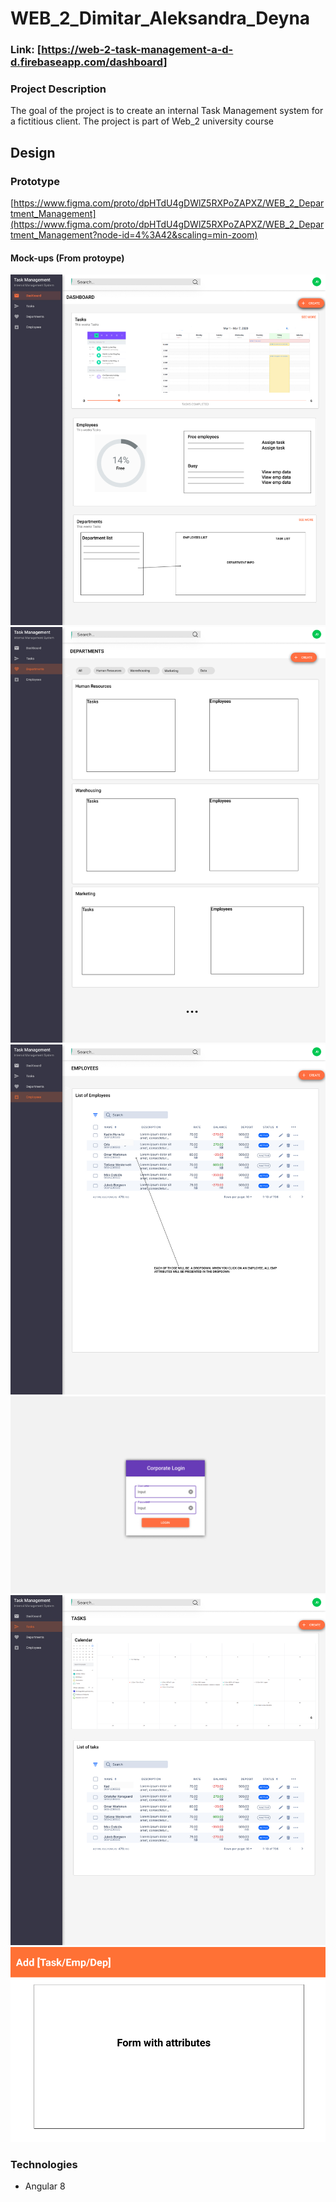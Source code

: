 # WEB_2_Dimitar_Aleksandra_Deyna
### Link: [https://web-2-task-management-a-d-d.firebaseapp.com/dashboard]
### Project Description
The goal of the project is to create an internal Task Management system for a fictitious client. The project is part of Web_2 university course
## Design
### Prototype
[https://www.figma.com/proto/dpHTdU4gDWlZ5RXPoZAPXZ/WEB_2_Department_Management](https://www.figma.com/proto/dpHTdU4gDWlZ5RXPoZAPXZ/WEB_2_Department_Management?node-id=4%3A42&scaling=min-zoom)
#### Mock-ups (From protoype)
![alt text](mock-ups/DashboardView.jpg)
![alt text](mock-ups/DepartmentsView.jpg)
![alt text](mock-ups/EmployeesView.jpg)
![alt text](mock-ups/LoginScreen.jpg)
![alt text](mock-ups/TasksView.jpg)
![alt text](mock-ups/CreateDialog.jpg)
### Technologies
* Angular 8

